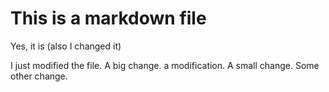 # This is a markdown file

Yes, it is (also I changed it)

I just modified the file.
A big change.
a modification.
A small change.
Some other change.
